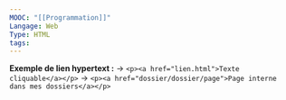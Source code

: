 ```yaml
---
MOOC: "[[Programmation]]"
Langage: Web
Type: HTML
tags:
---
```

**Exemple de lien hypertext :**
→ `<p><a href="lien.html">Texte cliquable</a></p>`
→ `<p><a href="dossier/dossier/page">Page interne dans mes dossiers</a></p>`